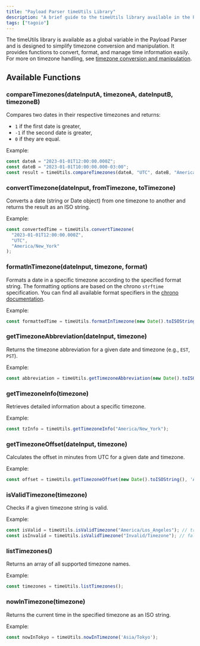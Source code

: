 ```yaml
---
title: "Payload Parser timeUtils Library"
description: "A brief guide to the timeUtils library available in the Payload Parser, describing its purpose and showing the available functions for comparing and converting timezones with examples."
tags: ["tagoio"]
---
```

The timeUtils library is available as a global variable in the Payload Parser and is designed to simplify timezone conversion and manipulation. It provides functions to convert, format, and manage time information easily. For more on timezone handling, see [timezone conversion and manipulation](/docs/tagoio/payload-parser/-timeutils-library).

## Available Functions

### compareTimezones(dateInputA, timezoneA, dateInputB, timezoneB)
Compares two dates in their respective timezones and returns:
- `1` if the first date is greater,
- `-1` if the second date is greater,
- `0` if they are equal.

Example:
```javascript
const dateA = "2023-01-01T12:00:00.000Z";
const dateB = "2023-01-01T10:00:00.000-03:00";
const result = timeUtils.compareTimezones(dateA, "UTC", dateB, "America/Sao_Paulo"); // result will be -1
```

### convertTimezone(dateInput, fromTimezone, toTimezone)
Converts a date (string or Date object) from one timezone to another and returns the result as an ISO string.

Example:
```javascript
const convertedTime = timeUtils.convertTimezone(
  "2023-01-01T12:00:00.000Z",
  "UTC",
  "America/New_York"
);
```

### formatInTimezone(dateInput, timezone, format)
Formats a date in a specific timezone according to the specified format string. The formatting options are based on the chrono `strftime` specification. You can find all available format specifiers in the [chrono documentation](https://docs.rs/chrono/latest/chrono/format/strftime/.html).

Example:
```javascript
const formattedTime = timeUtils.formatInTimezone(new Date().toISOString(), 'Europe/Paris', '%Y-%m-%d %H:%M:%S %z');
```

### getTimezoneAbbreviation(dateInput, timezone)
Returns the timezone abbreviation for a given date and timezone (e.g., `EST`, `PST`).

Example:
```javascript
const abbreviation = timeUtils.getTimezoneAbbreviation(new Date().toISOString(), "America/New_York"); // e.g., EST or EDT
```

### getTimezoneInfo(timezone)
Retrieves detailed information about a specific timezone.

Example:
```javascript
const tzInfo = timeUtils.getTimezoneInfo("America/New_York");
```

### getTimezoneOffset(dateInput, timezone)
Calculates the offset in minutes from UTC for a given date and timezone.

Example:
```javascript
const offset = timeUtils.getTimezoneOffset(new Date().toISOString(), 'America/Sao_Paulo');
```

### isValidTimezone(timezone)
Checks if a given timezone string is valid.

Example:
```javascript
const isValid = timeUtils.isValidTimezone("America/Los_Angeles"); // true
const isInvalid = timeUtils.isValidTimezone("Invalid/Timezone"); // false
```

### listTimezones()
Returns an array of all supported timezone names.

Example:
```javascript
const timezones = timeUtils.listTimezones();
```

### nowInTimezone(timezone)
Returns the current time in the specified timezone as an ISO string.

Example:
```javascript
const nowInTokyo = timeUtils.nowInTimezone('Asia/Tokyo');
```
